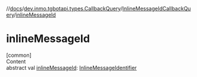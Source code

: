 //[docs](../../../index.md)/[dev.inmo.tgbotapi.types.CallbackQuery](../index.md)/[InlineMessageIdCallbackQuery](index.md)/[inlineMessageId](inline-message-id.md)



# inlineMessageId  
[common]  
Content  
abstract val [inlineMessageId](inline-message-id.md): [InlineMessageIdentifier](../../dev.inmo.tgbotapi.types/index.md#%5Bdev.inmo.tgbotapi.types%2FInlineMessageIdentifier%2F%2F%2FPointingToDeclaration%2F%5D%2FClasslikes%2F625018081)  



